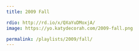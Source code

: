 ```yaml
---
title: 2009 Fall

rdio: http://rd.io/x/QXaYuDMoxjA/
image: https://yo.katydecorah.com/2009-fall.png

permalink: /playlists/2009/fall/
---
```

